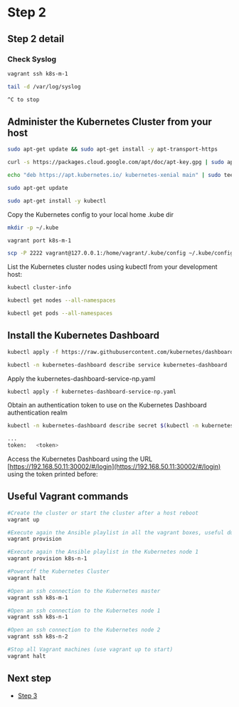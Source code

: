 # Step 2

## Step 2 detail

### Check Syslog

```sh
vagrant ssh k8s-m-1

tail -d /var/log/syslog

^C to stop
```

## Administer the Kubernetes Cluster from your host

```sh
sudo apt-get update && sudo apt-get install -y apt-transport-https

curl -s https://packages.cloud.google.com/apt/doc/apt-key.gpg | sudo apt-key add -

echo "deb https://apt.kubernetes.io/ kubernetes-xenial main" | sudo tee -a /etc/apt/sources.list.d/kubernetes.list

sudo apt-get update

sudo apt-get install -y kubectl
```

Copy the Kubernetes config to your local home .kube dir

```sh
mkdir -p ~/.kube

vagrant port k8s-m-1

scp -P 2222 vagrant@127.0.0.1:/home/vagrant/.kube/config ~/.kube/config
```

List the Kubernetes cluster nodes using kubectl from your development host:

```sh
kubectl cluster-info

kubectl get nodes --all-namespaces

kubectl get pods --all-namespaces
```

## Install the Kubernetes Dashboard

```sh
kubectl apply -f https://raw.githubusercontent.com/kubernetes/dashboard/v2.0.0/aio/deploy/recommended.yaml

kubectl -n kubernetes-dashboard describe service kubernetes-dashboard
```

Apply the kubernetes-dashboard-service-np.yaml

```sh
kubectl apply -f kubernetes-dashboard-service-np.yaml
```

Obtain an authentication token to use on the Kubernetes Dashboard authentication realm

```sh
kubectl -n kubernetes-dashboard describe secret $(kubectl -n kubernetes-dashboard get secret | grep admin-user | awk '{print $1}')

...
token:   <token>
```

Access the Kubernetes Dashboard using the URL [https://192.168.50.11:30002/#/login](https://192.168.50.11:30002/#/login) using the token printed before:

## Useful Vagrant commands

```sh
#Create the cluster or start the cluster after a host reboot
vagrant up

#Execute again the Ansible playlist in all the vagrant boxes, useful during development of Ansible playbooks
vagrant provision

#Execute again the Ansible playlist in the Kubernetes node 1
vagrant provision k8s-n-1

#Poweroff the Kubernetes Cluster
vagrant halt

#Open an ssh connection to the Kubernetes master
vagrant ssh k8s-m-1

#Open an ssh connection to the Kubernetes node 1
vagrant ssh k8s-n-1

#Open an ssh connection to the Kubernetes node 2
vagrant ssh k8s-n-2

#Stop all Vagrant machines (use vagrant up to start)
vagrant halt
```

## Next step

* [Step 3](step-03.md)
